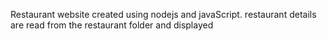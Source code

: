 Restaurant website created using nodejs and javaScript.
restaurant details are read from the restaurant folder and displayed
 
 